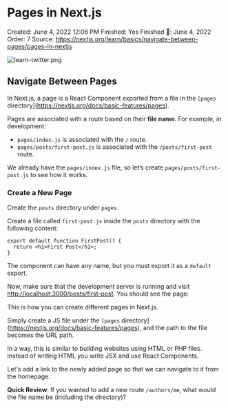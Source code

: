 # Pages in Next.js

Created: June 4, 2022 12:06 PM
Finished: Yes
Finished 📅: June 4, 2022
Order: 7
Source: https://nextjs.org/learn/basics/navigate-between-pages/pages-in-nextjs

![learn-twitter.png](Pages%20in%20Next%20js%20af90a54b00e24f53b753c86a40c5627a/learn-twitter.png)

## Navigate Between Pages

In Next.js, a page is a React Component exported from a file in the `[pages` directory](https://nextjs.org/docs/basic-features/pages).

Pages are associated with a route based on their **file name**. For example, in development:

- `pages/index.js` is associated with the `/` route.
- `pages/posts/first-post.js` is associated with the `/posts/first-post` route.

We already have the `pages/index.js` file, so let’s create `pages/posts/first-post.js` to see how it works.

### Create a New Page

Create the `posts` directory under `pages`.

Create a file called `first-post.js` inside the `posts` directory with the following content:

```
export default function FirstPost() {
  return <h1>First Post</h1>;
}

```

The component can have any name, but you must export it as a `default` export.

Now, make sure that the development server is running and visit [http://localhost:3000/posts/first-post](http://localhost:3000/posts/first-post). You should see the page:

This is how you can create different pages in Next.js.

Simply create a JS file under the `[pages` directory](https://nextjs.org/docs/basic-features/pages), and the path to the file becomes the URL path.

In a way, this is similar to building websites using HTML or PHP files. Instead of writing HTML you write JSX and use React Components.

Let's add a link to the newly added page so that we can navigate to it from the homepage.

**Quick Review**: If you wanted to add a new route `/authors/me`, what would the file name be (including the directory)?
